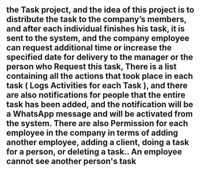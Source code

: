 ## the Task project, and the idea of this project is to distribute the task to the company’s members, and after each individual finishes his task, it is sent to the system, and the company employee can request additional time or increase the specified date for delivery to the manager or the person who Request this task, There is a list containing all the actions that took place in each task ( Logs Activities for each Task ), and there are also notifications for people that the entire task has been added, and the notification will be a WhatsApp message and will be activated from the system. There are also Permission for each employee in the company in terms of adding another employee, adding a client, doing a task for a person, or deleting a task.. An employee cannot see another person's task
